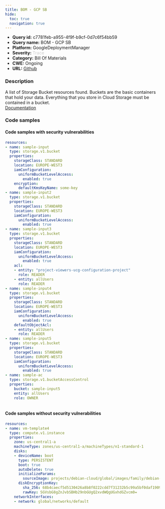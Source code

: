 ```yaml
---
title: BOM - GCP SB
hide:
  toc: true
  navigation: true
---
```


<style>
  .highlight .hll {
    background-color: #ff171742;
  }
  .md-content {
    max-width: 1100px;
    margin: 0 auto;
  }
</style>

-   **Query id:** c7781feb-a955-4f9f-b9cf-0d7c6f54bb59
-   **Query name:** BOM - GCP SB
-   **Platform:** GoogleDeploymentManager
-   **Severity:** <span style="color:#CCCCCC">Trace</span>
-   **Category:** Bill Of Materials
-   **CWE:** Ongoing
-   **URL:** [Github](https://github.com/Checkmarx/kics/tree/master/assets/queries/googleDeploymentManager/gcp_bom/sb)

### Description
A list of Storage Bucket resources found. Buckets are the basic containers that hold your data. Everything that you store in Cloud Storage must be contained in a bucket.<br>
[Documentation](https://kics.io)

### Code samples
#### Code samples with security vulnerabilities
```yaml title="Positive test num. 1 - yaml file" hl_lines="33 2 12 44 20"
resources:
- name: sample-input
  type: storage.v1.bucket
  properties:
    storageClass: STANDARD
    location: EUROPE-WEST3
    iamConfiguration:
      uniformBucketLevelAccess:
        enabled: true
    encryption:
      defaultKmsKeyName: some-key
- name: sample-input2
  type: storage.v1.bucket
  properties:
    storageClass: STANDARD
    location: EUROPE-WEST3
    iamConfiguration:
      uniformBucketLevelAccess:
        enabled: true
- name: sample-input3
  type: storage.v1.bucket
  properties:
    storageClass: STANDARD
    location: EUROPE-WEST3
    iamConfiguration:
      uniformBucketLevelAccess:
        enabled: true
    acl:
    - entity: "project-viewers-ucg-configuration-project"
      role: READER
    - entity: allUsers
      role: READER
- name: sample-input4
  type: storage.v1.bucket
  properties:
    storageClass: STANDARD
    location: EUROPE-WEST3
    iamConfiguration:
      uniformBucketLevelAccess:
        enabled: true
    defaultObjectAcl:
    - entity: allUsers
      role: READER
- name: sample-input5
  type: storage.v1.bucket
  properties:
    storageClass: STANDARD
    location: EUROPE-WEST3
    iamConfiguration:
      uniformBucketLevelAccess:
        enabled: true
- name: sample-ac
  type: storage.v1.bucketAccessControl
  properties:
    bucket: sample-input5
    entity: allUsers
    role: OWNER



```


#### Code samples without security vulnerabilities
```yaml title="Negative test num. 1 - yaml file"
resources:
- name: vm-template4
  type: compute.v1.instance
  properties:
    zone: us-central1-a
    machineType: zones/us-central1-a/machineTypes/n1-standard-1
    disks:
    - deviceName: boot
      type: PERSISTENT
      boot: true
      autoDelete: true
      initializeParams:
        sourceImage: projects/debian-cloud/global/images/family/debian-9
      diskEncryptionKey:
        sha_256: 68b4caecf5d5130426a8b8f0222cdd7f31232b5c99a5bf0daf19099e26e2ec29
        rawKey: SGVsbG8gZnJvbSBHb29nbGUgQ2xvdWQgUGxhdGZvcm0=
    networkInterfaces:
    - network: global/networks/default

```
